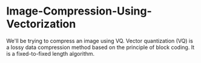 # Image-Compression-Using-Vectorization

We'll be trying to compress an image using VQ. Vector quantization (VQ) is a lossy data compression method based on the principle of block coding. It is a fixed-to-fixed length algorithm.
